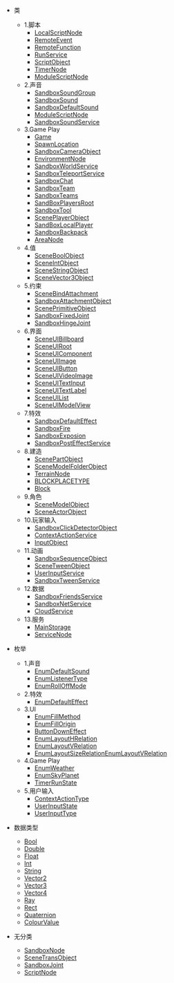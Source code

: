<!-- 侧边栏 studiodocs/_sidebar.md -->

- 类
	- 1.脚本
		- [LocalScriptNode](/Api/Class/Script/LocalScriptNode.md)
		- [RemoteEvent](/Api/Class/Script/RemoteEvent.md)
		- [RemoteFunction](/Api/Class/Script/RemoteFunction.md)
		- [RunService](/Api/Class/Script/RunService.md)
		- [ScriptObject](/Api/Class/Script/ScriptObject.md)
		- [TimerNode](/Api/Class/Script/TimerNode.md)
		- [ModuleScriptNode](/Api/Class/Script/ModuleScriptNode.md)
	- 2.声音
		- [SandboxSoundGroup](/Api/Class/Sound/SandboxSoundGroup.md)
		- [SandboxSound](/Api/Class/Sound/SandboxSound.md)
		- [SandboxDefaultSound](/Api/Class/Sound/SandboxDefaultSound.md)
		- [ModuleScriptNode](/Api/Class/Sound/ModuleScriptNode.md)
		- [SandboxSoundService](/Api/Class/Sound/SandboxSoundService.md)
	- 3.Game Play
		- [Game](/Api/Class/GamePlay/Game.md)
		- [SpawnLocation](/Api/Class/GamePlay/SpawnLocation.md)
		- [SandboxCameraObject](/Api/Class/GamePlay/SandboxCameraObject.md)
		- [EnvironmentNode](/Api/Class/GamePlay/EnvironmentNode.md)
		- [SandboxWorldService](/Api/Class/GamePlay/SandboxWorldService.md)
		- [SandboxTeleportService](/Api/Class/GamePlay/SandboxTeleportService.md)
		- [SandboxChat](/Api/Class/GamePlay/SandboxChat.md)
		- [SandboxTeam](/Api/Class/GamePlay/SandboxTeam.md)
		- [SandboxTeams](/Api/Class/GamePlay/SandboxTeams.md)
		- [SandBoxPlayersRoot](/Api/Class/GamePlay/SandBoxPlayersRoot.md)
		- [SandboxTool](/Api/Class/GamePlay/SandboxTool.md)
		- [ScenePlayerObject](/Api/Class/GamePlay/ScenePlayerObject.md)
		- [SandBoxLocalPlayer](/Api/Class/GamePlay/SandBoxLocalPlayer.md)
		- [SandboxBackpack](/Api/Class/GamePlay/SandboxBackpack.md)
		- [AreaNode](/Api/Class/GamePlay/AreaNode.md)
	- 4.值
		- [SceneBoolObject](/Api/Class/Value/SceneBoolObject.md)
		- [SceneIntObject](/Api/Class/Value/SceneIntObject.md)
		- [SceneStringObject](/Api/Class/Value/SceneStringObject.md)
		- [SceneVector3Object](/Api/Class/Value/SceneVector3Object.md)
	- 5.约束
		- [SceneBindAttachment](/Api/Class/Bind/SceneBindAttachment.md)
		- [SandboxAttachmentObject](/Api/Class/Bind/SandboxAttachmentObject.md)
		- [ScenePrimitiveObject](/Api/Class/Bind/ScenePrimitiveObject.md)
		- [SandboxFixedJoint](/Api/Class/Bind/SandboxFixedJoint.md)
		- [SandboxHingeJoint](/Api/Class/Bind/SandboxHingeJoint.md)
	- 6.界面
		- [SceneUIBillboard](/Api/Class/Scene/SceneUIBillboard.md)
		- [SceneUIRoot](/Api/Class/Scene/SceneUIRoot.md)
		- [SceneUIComponent](/Api/Class/Scene/SceneUIComponent.md)
		- [SceneUIImage](/Api/Class/Scene/SceneUIImage.md)
		- [SceneUIButton](/Api/Class/Scene/SceneUIButton.md)
		- [SceneUIVideoImage](/Api/Class/Scene/SceneUIVideoImage.md)
		- [SceneUITextInput](/Api/Class/Scene/SceneUITextInput.md)
		- [SceneUITextLabel](/Api/Class/Scene/SceneUITextLabel.md)
		- [SceneUIList](/Api/Class/Scene/SceneUIList.md)
		- [SceneUIModelView](/Api/Class/Scene/SceneUIModelView.md)
	- 7.特效
		- [SandboxDefaultEffect](/Api/Class/Effect/SandboxDefaultEffect.md)
		- [SandboxFire](/Api/Class/Effect/SandboxFire.md)
		- [SandboxExposion](/Api/Class/Effect/SandboxExposion.md)
		- [SandboxPostEffectService](/Api/Class/Effect/SandboxPostEffectService.md)
	- 8.建造
		- [ScenePartObject](/Api/Class/Build/ScenePartObject.md)
		- [SceneModelFolderObject](/Api/Class/Build/SceneModelFolderObject.md)
		- [TerrainNode](/Api/Class/Build/TerrainNode.md)
		- [BLOCKPLACETYPE](/Api/Class/Build/BLOCKPLACETYPE.md)
		- [Block](/Api/Class/Build/Block.md)
	- 9.角色
		- [SceneModelObject](/Api/Class/Role/SceneModelObject.md)
		- [SceneActorObject](/Api/Class/Role/SceneActorObject.md)
	- 10.玩家输入
		- [SandboxClickDetectorObject](/Api/Class/Input/SandboxClickDetectorObject.md)
		- [ContextActionService](/Api/Class/Input/ContextActionService.md)
		- [InputObject](/Api/Class/Input/InputObject.md)
	- 11.动画
		- [SandboxSequenceObject](/Api/Class/Animation/SandboxSequenceObject.md)
		- [SceneTweenObject](/Api/Class/Animation/SceneTweenObject.md)
		- [UserInputService](/Api/Class/Animation/UserInputService.md)
		- [SandboxTweenService](/Api/Class/Animation/SandboxTweenService.md)
	- 12.数据
		- [SandboxFriendsService](/Api/Class/Data/SandboxFriendsService.md)
		- [SandboxNetService](/Api/Class/Data/SandboxNetService.md)
		- [CloudService](/Api/Class/Data/CloudService.md)
	- 13.服务
		- [MainStorage](/Api/Class/Service/MainStorage.md)
		- [ServiceNode](/Api/Class/Service/ServiceNode.md)	
- 枚举
	- 1.声音
		- [EnumDefaultSound](/Api/Enumerate/Sound/EnumDefaultSound.md)
		- [EnumListenerType](/Api/Enumerate/Sound/EnumListenerType.md)
		- [EnumRollOffMode](/Api/Enumerate/Sound/EnumRollOffMode.md)
	- 2.特效
		- [EnumDefaultEffect](/Api/Enumerate/Effect/EnumDefaultEffect.md)
	- 3.UI
		- [EnumFillMethod](/Api/Enumerate/UI/EnumFillMethod.md)
		- [EnumFillOrigin](/Api/Enumerate/UI/EnumFillOrigin.md)
		- [ButtonDownEffect](/Api/Enumerate/UI/ButtonDownEffect.md)
		- [EnumLayoutHRelation](/Api/Enumerate/UI/EnumLayoutHRelation.md)
		- [EnumLayoutVRelation](/Api/Enumerate/UI/EnumLayoutVRelation.md)
		- [EnumLayoutSizeRelationEnumLayoutVRelation](/Api/Enumerate/UI/EnumLayoutSizeRelationEnumLayoutVRelation.md)
	- 4.Game Play
		- [EnumWeather](/Api/Enumerate/GamePlay/EnumWeather.md)
		- [EnumSkyPlanet](/Api/Enumerate/GamePlay/EnumSkyPlanet.md)
		- [TimerRunState](/Api/Enumerate/GamePlay/TimerRunState.md)
	- 5.用户输入
		- [ContextActionType](/Api/Enumerate/UserInput/ContextActionType.md)
		- [UserInputState](/Api/Enumerate/UserInput/UserInputState.md)
		- [UserInputType](/Api/Enumerate/UserInput/UserInputType.md)

- 数据类型
	- [Bool](/Api/DataType/Bool.md)
	- [Double](/Api/DataType/Double.md)
	- [Float](/Api/DataType/Float.md)
	- [Int](/Api/DataType/Int.md)
	- [String](/Api/DataType/String.md)
	- [Vector2](/Api/DataType/Vector2.md)
	- [Vector3](/Api/DataType/Vector3.md)
	- [Vector4](/Api/DataType/Vector4.md)
	- [Ray](/Api/DataType/Ray.md)
	- [Rect](/Api/DataType/Rect.md)
	- [Quaternion](/Api/DataType/Quaternion.md)
	- [ColourValue](/Api/DataType/ColourValue.md)
- 无分类
	- [SandboxNode](/Api/Class/NoType/SandboxNode.md)
	- [SceneTransObject](/Api/Class/NoType/SceneTransObject.md)
	- [SandboxJoint](/Api/Class/NoType/SandboxJoint.md)
	- [ScriptNode](/Api/Class/NoType/ScriptNode.md)
<!-- 以下略 -->